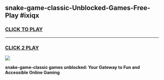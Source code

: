 
## snake-game-classic-Unblocked-Games-Free-Play #ixiqx
<h3>
<a href="https://us.freeplayer.one?title=snake-game-classic&ref=9M">CLICK TO PLAY</a></h3>
<hr>

<h3>
<a href="https://us.freeplayer.one?title=snake-game-classic&ref=9M">CLICK 2 PLAY</a>
  
</h3>

<a href="https://us.freeplayer.one?title=snake-game-classic&ref=9M"><img src="https://clearcache.store/games.png"></a>


**snake-game-classic games unblocked: Your Gateway to Fun and Accessible Online Gaming**
